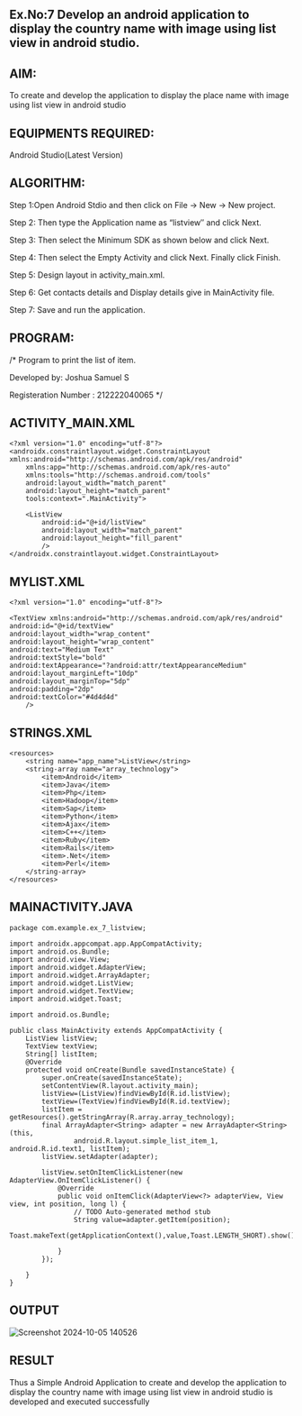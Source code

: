 ## Ex.No:7 Develop an android application to display the country name with image using list view in android studio.
## AIM:
To create and develop the application to display the place name with image using list view in android studio

## EQUIPMENTS REQUIRED:
Android Studio(Latest Version)

## ALGORITHM:
Step 1:Open Android Stdio and then click on File -> New -> New project.

Step 2: Then type the Application name as “listview″ and click Next.

Step 3: Then select the Minimum SDK as shown below and click Next.

Step 4: Then select the Empty Activity and click Next. Finally click Finish.

Step 5: Design layout in activity_main.xml.

Step 6: Get contacts details and Display details give in MainActivity file.

Step 7: Save and run the application.

## PROGRAM:
/*
Program to print the list of item.

Developed by: Joshua Samuel S

Registeration Number : 212222040065
*/

## ACTIVITY_MAIN.XML
```
<?xml version="1.0" encoding="utf-8"?>
<androidx.constraintlayout.widget.ConstraintLayout xmlns:android="http://schemas.android.com/apk/res/android"
    xmlns:app="http://schemas.android.com/apk/res-auto"
    xmlns:tools="http://schemas.android.com/tools"
    android:layout_width="match_parent"
    android:layout_height="match_parent"
    tools:context=".MainActivity">

    <ListView
        android:id="@+id/listView"
        android:layout_width="match_parent"
        android:layout_height="fill_parent"
        />
</androidx.constraintlayout.widget.ConstraintLayout>
```

## MYLIST.XML
```
<?xml version="1.0" encoding="utf-8"?>

<TextView xmlns:android="http://schemas.android.com/apk/res/android"
android:id="@+id/textView"
android:layout_width="wrap_content"
android:layout_height="wrap_content"
android:text="Medium Text"
android:textStyle="bold"
android:textAppearance="?android:attr/textAppearanceMedium"
android:layout_marginLeft="10dp"
android:layout_marginTop="5dp"
android:padding="2dp"
android:textColor="#4d4d4d"
    />
```

## STRINGS.XML

```
<resources>
    <string name="app_name">ListView</string>
    <string-array name="array_technology">
        <item>Android</item>
        <item>Java</item>
        <item>Php</item>
        <item>Hadoop</item>
        <item>Sap</item>
        <item>Python</item>
        <item>Ajax</item>
        <item>C++</item>
        <item>Ruby</item>
        <item>Rails</item>
        <item>.Net</item>
        <item>Perl</item>
    </string-array>
</resources>
```

## MAINACTIVITY.JAVA
```
package com.example.ex_7_listview;

import androidx.appcompat.app.AppCompatActivity;
import android.os.Bundle;
import android.view.View;
import android.widget.AdapterView;
import android.widget.ArrayAdapter;
import android.widget.ListView;
import android.widget.TextView;
import android.widget.Toast;

import android.os.Bundle;

public class MainActivity extends AppCompatActivity {
    ListView listView;
    TextView textView;
    String[] listItem;
    @Override
    protected void onCreate(Bundle savedInstanceState) {
        super.onCreate(savedInstanceState);
        setContentView(R.layout.activity_main);
        listView=(ListView)findViewById(R.id.listView);
        textView=(TextView)findViewById(R.id.textView);
        listItem = getResources().getStringArray(R.array.array_technology);
        final ArrayAdapter<String> adapter = new ArrayAdapter<String>(this,
                android.R.layout.simple_list_item_1, android.R.id.text1, listItem);
        listView.setAdapter(adapter);

        listView.setOnItemClickListener(new AdapterView.OnItemClickListener() {
            @Override
            public void onItemClick(AdapterView<?> adapterView, View view, int position, long l) {
                // TODO Auto-generated method stub
                String value=adapter.getItem(position);
                Toast.makeText(getApplicationContext(),value,Toast.LENGTH_SHORT).show();

            }
        });

    }
}

```
## OUTPUT

![Screenshot 2024-10-05 140526](https://github.com/user-attachments/assets/f31c1d4e-50a3-4af7-b32d-1da491a5cd64)

## RESULT
Thus a Simple Android Application to create and develop the application to display the country name with image using list view in android studio is developed and executed successfully
